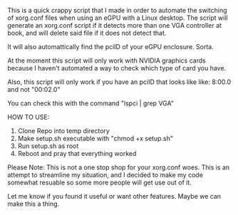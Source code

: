 This is a quick crappy script that I made in order to automate the switching of xorg.conf files when using an eGPU with a Linux desktop. The script will generate an xorg.conf script if it detects more than one VGA controller at book, and will delete said file if it does not detect that.

It will also automattically find the pciID of your eGPU enclosure. Sorta.

At the moment this script will only work with NVIDIA graphics cards because I haven't automated a way to check which type of card you have.

Also, this script will only work if you have an pciID that looks like like: 8:00.0 and not "00:02.0" 

You can check this with the command "lspci | grep VGA"


HOW TO USE:

1. Clone Repo into temp directory
2. Make setup.sh executable with "chmod +x setup.sh"
3. Run setup.sh as root
4. Reboot and pray that everything worked


Please Note: This is not a one stop shop for your xorg.conf woes. This is an attempt to streamline my situation, and I decided to make my code somewhat resuable so some more people will get use out of it.

Let me know if you found it useful or want other features. Maybe we can make this a thing. 
